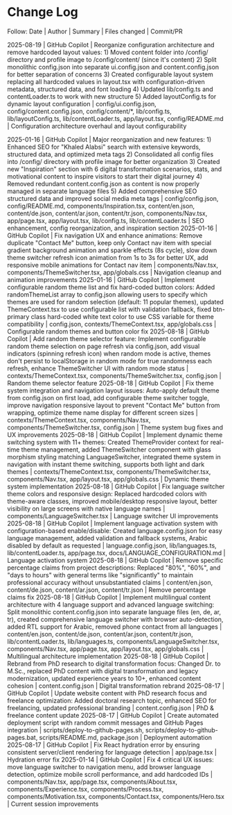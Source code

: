 # Change Log

Follow: Date | Author | Summary | Files changed | Commit/PR

2025-08-19 | GitHub Copilot | Reorganize configuration architecture and remove hardcoded layout values: 1) Moved content folder into /config/ directory and profile image to /config/content/ (since it's content) 2) Split monolithic config.json into separate ui.config.json and content.config.json for better separation of concerns 3) Created configurable layout system replacing all hardcoded values in layout.tsx with configuration-driven metadata, structured data, and font loading 4) Updated lib/config.ts and contentLoader.ts to work with new structure 5) Added layoutConfig.ts for dynamic layout configuration | config/ui.config.json, config/content.config.json, config/content/*, lib/config.ts, lib/layoutConfig.ts, lib/contentLoader.ts, app/layout.tsx, config/README.md | Configuration architecture overhaul and layout configurability

2025-01-16 | GitHub Copilot | Major reorganization and new features: 1) Enhanced SEO for "Khaled Alabsi" search with extensive keywords, structured data, and optimized meta tags 2) Consolidated all config files into /config/ directory with profile image for better organization 3) Created new "Inspiration" section with 6 digital transformation scenarios, stats, and motivational content to inspire visitors to start their digital journey 4) Removed redundant content.config.json as content is now properly managed in separate language files 5) Added comprehensive SEO structured data and improved social media meta tags | config/config.json, config/README.md, components/Inspiration.tsx, content/en.json, content/de.json, content/ar.json, content/tr.json, components/Nav.tsx, app/page.tsx, app/layout.tsx, lib/config.ts, lib/contentLoader.ts | SEO enhancement, config reorganization, and inspiration section
2025-01-16 | GitHub Copilot | Fix navigation UX and enhance animations: Remove duplicate "Contact Me" button, keep only Contact nav item with special gradient background animation and sparkle effects (8s cycle), slow down theme switcher refresh icon animation from 1s to 3s for better UX, add responsive mobile animations for Contact nav item | components/Nav.tsx, components/ThemeSwitcher.tsx, app/globals.css | Navigation cleanup and animation improvements
2025-01-16 | GitHub Copilot | Implement configurable random theme list and fix hard-coded button colors: Added randomThemeList array to config.json allowing users to specify which themes are used for random selection (default: 11 popular themes), updated ThemeContext.tsx to use configurable list with validation fallback, fixed btn-primary class hard-coded white text color to use CSS variable for theme compatibility | config.json, contexts/ThemeContext.tsx, app/globals.css | Configurable random themes and button color fix
2025-08-18 | GitHub Copilot | Add random theme selector feature: Implement configurable random theme selection on page refresh via config.json, add visual indicators (spinning refresh icon) when random mode is active, themes don't persist to localStorage in random mode for true randomness each refresh, enhance ThemeSwitcher UI with random mode status | contexts/ThemeContext.tsx, components/ThemeSwitcher.tsx, config.json | Random theme selector feature
2025-08-18 | GitHub Copilot | Fix theme system integration and navigation layout issues: Auto-apply default theme from config.json on first load, add configurable theme switcher toggle, improve navigation responsive layout to prevent "Contact Me" button from wrapping, optimize theme name display for different screen sizes | contexts/ThemeContext.tsx, components/Nav.tsx, components/ThemeSwitcher.tsx, config.json | Theme system bug fixes and UX improvements
2025-08-18 | GitHub Copilot | Implement dynamic theme switching system with 11+ themes: Created ThemeProvider context for real-time theme management, added ThemeSwitcher component with glass morphism styling matching LanguageSwitcher, integrated theme system in navigation with instant theme switching, supports both light and dark themes | contexts/ThemeContext.tsx, components/ThemeSwitcher.tsx, components/Nav.tsx, app/layout.tsx, app/globals.css | Dynamic theme system implementation
2025-08-18 | GitHub Copilot | Fix language switcher theme colors and responsive design: Replaced hardcoded colors with theme-aware classes, improved mobile/desktop responsive layout, better visibility on large screens with native language names | components/LanguageSwitcher.tsx | Language switcher UI improvements
2025-08-18 | GitHub Copilot | Implement language activation system with configuration-based enable/disable: Created language.config.json for easy language management, added validation and fallback systems, Arabic disabled by default as requested | language.config.json, lib/languages.ts, lib/contentLoader.ts, app/page.tsx, docs/LANGUAGE_CONFIGURATION.md | Language activation system
2025-08-18 | GitHub Copilot | Remove specific percentage claims from project descriptions: Replaced "80%", "60%", and "days to hours" with general terms like "significantly" to maintain professional accuracy without unsubstantiated claims | content/en.json, content/de.json, content/ar.json, content/tr.json | Remove percentage claims fix
2025-08-18 | GitHub Copilot | Implement multilingual content architecture with 4 language support and advanced language switching: Split monolithic content.config.json into separate language files (en, de, ar, tr), created comprehensive language switcher with browser auto-detection, added RTL support for Arabic, removed phone contact from all languages | content/en.json, content/de.json, content/ar.json, content/tr.json, lib/contentLoader.ts, lib/languages.ts, components/LanguageSwitcher.tsx, components/Nav.tsx, app/page.tsx, app/layout.tsx, app/globals.css | Multilingual architecture implementation
2025-08-18 | GitHub Copilot | Rebrand from PhD research to digital transformation focus: Changed Dr. to M.Sc., replaced PhD content with digital transformation and legacy modernization, updated experience years to 10+, enhanced content cohesion | content.config.json | Digital transformation rebrand
2025-08-17 | GitHub Copilot | Update website content with PhD research focus and freelance optimization: Added doctoral research topic, enhanced SEO for freelancing, updated professional branding | content.config.json | PhD & freelance content update
2025-08-17 | GitHub Copilot | Create automated deployment script with random commit messages and GitHub Pages integration | scripts/deploy-to-github-pages.sh, scripts/deploy-to-github-pages.bat, scripts/README.md, package.json | Deployment automation
2025-08-17 | GitHub Copilot | Fix React hydration error by ensuring consistent server/client rendering for language detection | app/page.tsx | Hydration error fix
2025-01-14 | GitHub Copilot | Fix 4 critical UX issues: move language switcher to navigation menu, add browser language detection, optimize mobile scroll performance, and add hardcoded IDs | components/Nav.tsx, app/page.tsx, components/About.tsx, components/Experience.tsx, components/Process.tsx, components/Motivation.tsx, components/Contact.tsx, components/Hero.tsx | Current session improvements
